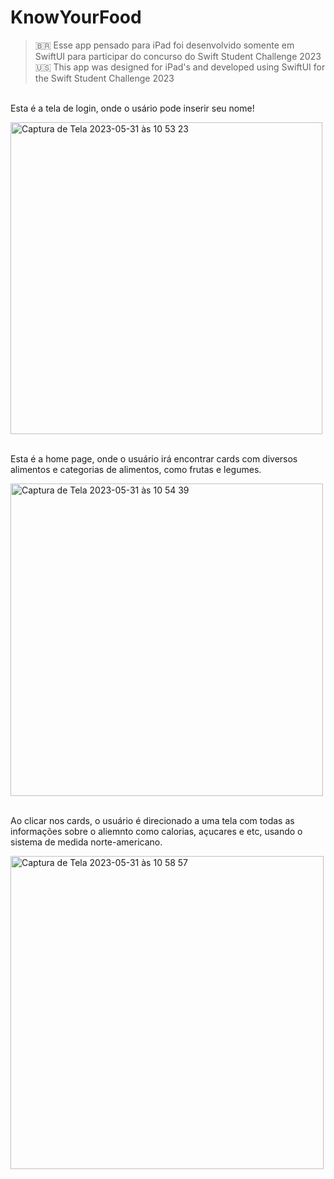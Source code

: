 # KnowYourFood

>🇧🇷 Esse app pensado para iPad foi desenvolvido somente em SwiftUI para participar do concurso do Swift Student Challenge 2023 <br>
>🇺🇸 This app was designed for iPad's and developed using SwiftUI for the Swift Student Challenge 2023

<br>Esta é a tela de login, onde o usário pode inserir seu nome! 

<img width="499" alt="Captura de Tela 2023-05-31 às 10 53 23" src="https://github.com/igorbraganca2003/KnowYourFood/assets/61918994/1383feed-5b7a-49a2-8065-b1498a697e63"><br><br>

Esta é a home page, onde o usuário irá encontrar cards com diversos alimentos e categorias de alimentos, como frutas e legumes. 

<img width="500" alt="Captura de Tela 2023-05-31 às 10 54 39" src="https://github.com/igorbraganca2003/KnowYourFood/assets/61918994/31a534a0-986c-4ec0-938e-52f72926ef34"><br><br>

Ao clicar nos cards, o usuário é direcionado a uma tela com todas as informações sobre o aliemnto como calorias, açucares e etc, usando o sistema de medida norte-americano. 

<img width="501" alt="Captura de Tela 2023-05-31 às 10 58 57" src="https://github.com/igorbraganca2003/KnowYourFood/assets/61918994/ad2500da-cc19-44c2-988f-aa2f1a44ede9">
